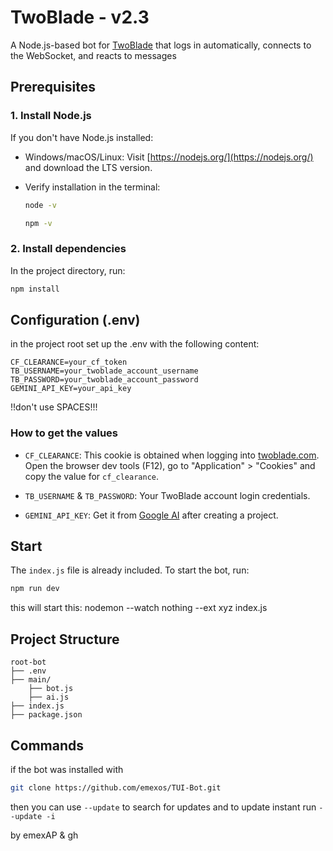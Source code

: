# TwoBlade - v2.3

A Node.js-based bot for [TwoBlade](https://twoblade.com) that logs in automatically, connects to the WebSocket, and reacts to messages


## Prerequisites

### 1. Install Node.js

If you don't have Node.js installed:

* Windows/macOS/Linux:
  Visit [https://nodejs.org/](https://nodejs.org/) and download the LTS version.

* Verify installation in the terminal:

  ```bash
  node -v
  ```
  ```bash
  npm -v
  ```

### 2. Install dependencies

In the project directory, run:

```bash
npm install
```

## Configuration (.env)

in the project root set up the .env with the following content:

```
CF_CLEARANCE=your_cf_token
TB_USERNAME=your_twoblade_account_username
TB_PASSWORD=your_twoblade_account_password
GEMINI_API_KEY=your_api_key
```
!!don't use SPACES!!!

### How to get the values

* `CF_CLEARANCE`:
  This cookie is obtained when logging into [twoblade.com](https://twoblade.com).
  Open the browser dev tools (F12), go to "Application" > "Cookies" and copy the value for `cf_clearance`.

* `TB_USERNAME` & `TB_PASSWORD`:
  Your TwoBlade account login credentials.

* `GEMINI_API_KEY`:
  Get it from [Google AI](https://makersuite.google.com/app) after creating a project.

## Start

The `index.js` file is already included. To start the bot, run:

```bash
npm run dev
```
this will start this: nodemon --watch nothing --ext xyz index.js

## Project Structure

```
root-bot
├── .env
├── main/
    ├── bot.js
    ├── ai.js
├── index.js
├── package.json
```

## Commands

if the bot was installed with 
```bash
git clone https://github.com/emexos/TUI-Bot.git
``` 
then you can use ```--update``` to search for updates and to update instant run ```--update -i```


by emexAP & gh
